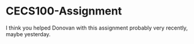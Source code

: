 # CECS100-Assignment

I think you helped Donovan with this assignment probably very recently, maybe yesterday. 
